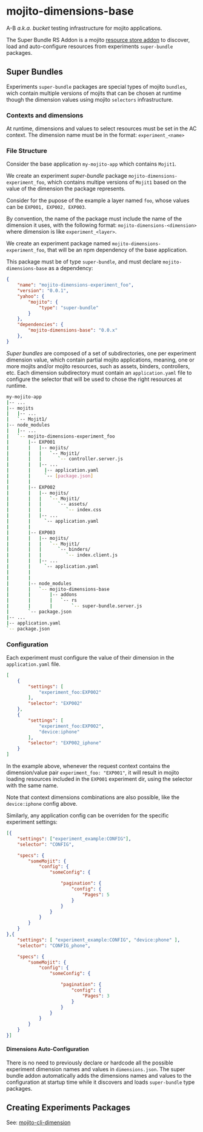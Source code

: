 # mojito-dimensions-base

A-B _a.k.a. bucket_ testing infrastructure for mojito applications.

The Super Bundle RS Addon is a mojito [resource store addon][rs-addon] to discover, load and auto-configure resources from experiments `super-bundle` packages.

[rs-addon]: http://developer.yahoo.com/cocktails/mojito/docs/topics/mojito_resource_store.html#creating-your-own-resource-store-addons

## Super Bundles

Experiments `super-bundle` packages are special types of mojito `bundles`, wich contain multiple versions of mojits that can be chosen at runtime though the dimension values using mojito `selectors` infrastructure.

### Contexts and dimensions

At runtime, dimensions and values to select resources must be set in the AC context.
The dimension name must be in the format: `experiment_<name>`


### File Structure

Consider the base application `my-mojito-app` which contains `Mojit1`.

We create an experiment _super-bundle_ package `mojito-dimensions-experiment_foo`,
which contains multipe versions of `Mojit1` based on the value of the dimension the package represents.

Consider for the pupose of the example a layer named `foo`, whose values can be `EXP001, EXP002, EXP003`.

By convention, the name of the package must include the name of the dimension it uses, with the following format: `mojito-dimensions-<dimension>`
where dimension is like `experiment_<layer>`.

We create an experiment package named `mojito-dimensions-experiment_foo`, that will be an npm dependency of the base application.

This package must be of type `super-bundle`, and must declare `mojito-dimensions-base` as a dependency:

```json
{
    "name": "mojito-dimensions-experiment_foo",
    "version": "0.0.1",
    "yahoo": {
        "mojito": {
            "type": "super-bundle"
        }
    },
    "dependencies": {
        "mojito-dimensions-base": "0.0.x"
    },
}
```

_Super bundles_ are composed of a set of subdirectories, one per experiment dimension value, which contain partial mojito applications, meaning, one or more mojits and/or mojito resources, such as assets, binders, controllers, etc.
Each dimension subdirectory must contain an `application.yaml` file to configure the selector that will be used to chose the right resources at runtime.


```bash
my-mojito-app
|-- ...
|-- mojits
|   |-- ...
|   `-- Mojit1/
|-- node_modules
|   |-- ...
|   `-- mojito-dimensions-experiment_foo
|       |-- EXP001
|       |   |-- mojits/
|       |   |   `-- Mojit1/
|       |   |      `-- controller.server.js
|       |   |-- ...
|       |     |-- application.yaml
|       |     `-- [package.json]
|       |
|       |-- EXP002
|       |   |-- mojits/
|       |   |   `-- Mojit1/
|       |   |      `-- assets/
|       |   |         `-- index.css
|       |   |-- ...
|       |     `-- application.yaml
|       |
|       |-- EXP003
|       |   |-- mojits/
|       |   |   `-- Mojit1/
|       |   |      `-- binders/
|       |   |         `-- index.client.js
|       |   |-- ...
|       |     `-- application.yaml
|       |
|       |
|       |-- node_modules
|       |   `-- mojito-dimensions-base
|       |       |-- addons
|       |       |   `-- rs
|       |       |       `-- super-bundle.server.js
|       `-- package.json
|-- ...
|-- application.yaml
`-- package.json

```

### Configuration

Each experiment must configure the value of their dimension in the `application.yaml` file.

```json
[
    {
        "settings": [
            "experiment_foo:EXP002"
        ],
        "selector": "EXP002"
    },
    {
        "settings": [
            "experiment_foo:EXP002",
            "device:iphone"
        ],
        "selector": "EXP002_iphone"
    }
]
```
In the example above, whenever the request context contains the dimension/value pair `experiment_foo: "EXP001"`,
it will result in mojito loading resources included in the `EXP001` experiment dir, using the selector with the same name.

Note that context dimensions combinations are also possible, like the `device:iphone` config above.

Similarly, any application config can be overriden for the specific experiment settings:

```json
[{
    "settings": ["experiment_example:CONFIG"],
    "selector": "CONFIG",

    "specs": {
        "someMojit": {
            "config": {
                "someConfig": {

                    "pagination": {
                        "config": {
                            "Pages": 5
                        }
                    }
                }
            }
        }
    }
},{
    "settings": [ "experiment_example:CONFIG", "device:phone" ],
    "selector": "CONFIG_phone",

    "specs": {
        "someMojit": {
            "config": {
                "someConfig": {

                    "pagination": {
                        "config": {
                            "Pages": 3
                        }
                    }
                }
            }
        }
    }
}]
```

#### Dimensions Auto-Configuration

There is no need to previously declare or hardcode all the possible experiment dimension names and values in `dimensions.json`.
The super bundle addon automatically adds the dimensions names and values to the configuration at startup time while it discovers and loads `super-bundle` type packages.

## Creating Experiments Packages

See: [mojito-cli-dimension]

[mojito-cli-dimension]: https://github.com/yahoo/mojito-cli-dimension
